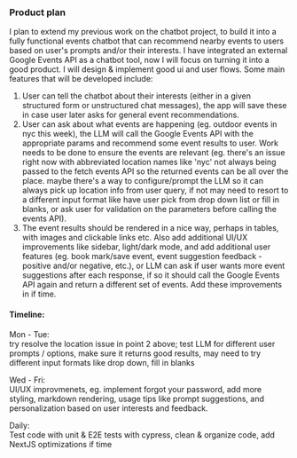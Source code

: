 ### Product plan

I plan to extend my previous work on the chatbot project, to build it into a fully functional events chatbot that can recommend nearby events to users based on user's prompts and/or their interests. 
I have integrated an external Google Events API as a chatbot tool, now I will focus on turning it into a good product. I will design & implement good ui and user flows.
Some main features that will be developed include:
1. User can tell the chatbot about their interests (either in a given structured form or unstructured chat messages), the app will save these in case user later asks for general event recommendations. 
2. User can ask about what events are happening (eg. outdoor events in nyc this week), the LLM will call the Google Events API with the appropriate params and recommend some event results to user. Work needs to be done to ensure the events are relevant (eg. there's an issue right now with abbreviated location names like 'nyc' not always being passed to the fetch events API so the returned events can be all over the place. maybe there's a way to configure/prompt the LLM so it can always pick up location info from user query, if not may need to resort to a different input format like have user pick from drop down list or fill in blanks, or ask user for validation on the parameters before calling the events API). 
3. The event results should be rendered in a nice way, perhaps in tables, with images and clickable links etc. Also add additional UI/UX improvements like sidebar, light/dark mode, and add additional user features (eg. book mark/save event, event suggestion feedback - positive and/or negative, etc.), or LLM can ask if user wants more event suggestions after each response, if so it should call the Google Events API again and return a different set of events. Add these improvements in if time.

#### Timeline:

Mon - Tue:<br> try resolve the location issue in point 2 above; test LLM for different user prompts / options, make sure it returns good results, may need to try different input formats like drop down, fill in blanks

Wed - Fri:<br> UI/UX improvmenets, eg. implement forgot your password, add more styling, markdown rendering, usage tips like prompt suggestions, and personalization based on user interests and feedback. 

Daily:<br>
Test code with unit & E2E tests with cypress, clean & organize code, add NextJS optimizations if time